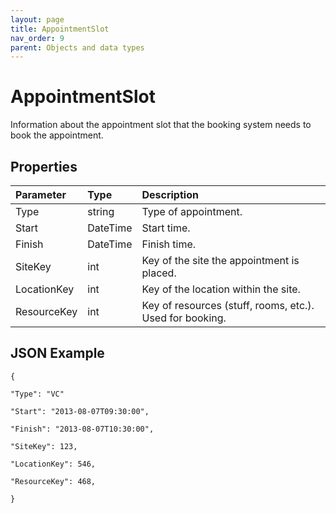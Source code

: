 ```yaml
---
layout: page
title: AppointmentSlot
nav_order: 9
parent: Objects and data types
---
```


# AppointmentSlot

Information about the appointment slot that the booking system needs to book the appointment.

## Properties

| Parameter | Type   | Description                                                 |
|:----------|:-------|:------------------------------------------------------------|
| Type | string | Type of appointment. |
| Start | DateTime | Start time. |
| Finish | DateTime | Finish time. |
| SiteKey | int | Key of the site the appointment is placed. |
| LocationKey | int | Key of the location within the site. |
| ResourceKey | int | Key of resources (stuff, rooms, etc.). Used for booking. |

## JSON Example

```
{

"Type": "VC"

"Start": "2013-08-07T09:30:00",

"Finish": "2013-08-07T10:30:00",

"SiteKey": 123,

"LocationKey": 546,

"ResourceKey": 468,

}
```
